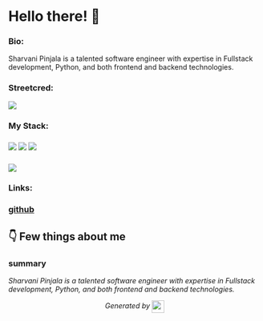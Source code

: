 
# Hello there! 👋


### Bio:

Sharvani Pinjala is a talented software engineer with expertise in Fullstack development, Python, and both frontend and backend technologies.
            

### Streetcred:

<a href="https://www.tublian.com/profile/shar-vani?ss=true"><img src="https://rd3ps1doua.execute-api.us-east-1.amazonaws.com/dev/ft/profile/streetcred/badge/shar-vani?type=without_score"></a>

### My Stack:

### <img src="https://rd3ps1doua.execute-api.us-east-1.amazonaws.com/dev/ft/profile/streetcred/github/tag/Fullstack"/> <img src="https://rd3ps1doua.execute-api.us-east-1.amazonaws.com/dev/ft/profile/streetcred/github/tag/Python"/> <img src="https://rd3ps1doua.execute-api.us-east-1.amazonaws.com/dev/ft/profile/streetcred/github/tag/Frontend"/>

### <img src="https://rd3ps1doua.execute-api.us-east-1.amazonaws.com/dev/ft/profile/streetcred/github/tag/Backend"/>

### 

### Links:

### <a href="https://www.github.com/shar-vani">github</a>

## 👇 Few things about me


<div>

            

### summary
*Sharvani Pinjala is a talented software engineer with expertise in Fullstack development, Python, and both frontend and backend technologies.*

            
</div>




<p align="center">
<i>Generated by <a href="https://www.tublian.com/"><img src="https://tublian-newsletter-assets.s3.amazonaws.com/just-logo.png" width="25" style="vertical-align: middle"/></i>
</p>
